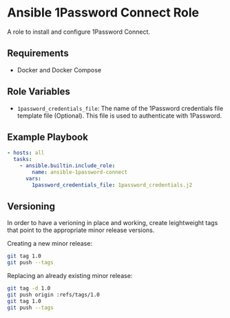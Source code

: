 # Ansible 1Password Connect Role

A role to install and configure 1Password Connect.

## Requirements

- Docker and Docker Compose

## Role Variables

- `1password_credentials_file`: The name of the 1Password credentials file template file (Optional). This file is used to authenticate with 1Password.

## Example Playbook

```yaml
- hosts: all
  tasks:
    - ansible.builtin.include_role:
        name: ansible-1password-connect
      vars:
        1password_credentials_file: 1password_credentials.j2
```

## Versioning

In order to have a verioning in place and working, create leightweight tags that point to the appropriate minor release versions.

Creating a new minor release:

```bash
git tag 1.0
git push --tags
```

Replacing an already existing minor release:

```bash
git tag -d 1.0
git push origin :refs/tags/1.0
git tag 1.0
git push --tags
```
